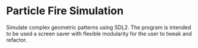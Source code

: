 # Particle Fire Simulation

Simulate complex geometric patterns using SDL2. The program is intended to be used a screen saver with flexible modularity for the user to tweak and refactor. 
